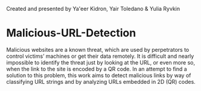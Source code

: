 Created and presented by Ya'eer Kidron, Yair Toledano & Yulia Ryvkin

# Malicious-URL-Detection

Malicious websites are a known threat, which are used by perpetrators to control victims’ machines or get their data remotely. It is difficult and nearly impossible to identify the threat just by looking at the URL, or even more so, when the link to the site is encoded by a QR code. In an attempt to find a solution to this problem, this work aims to detect malicious links by way of classifying URL strings and by analyzing URLs embedded in 2D (QR) codes.
